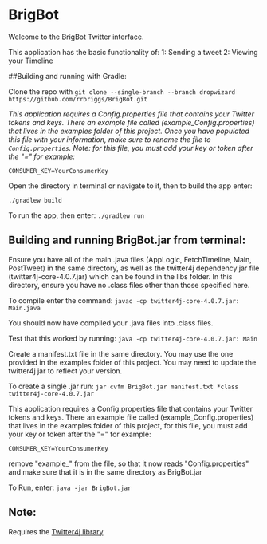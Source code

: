 # BrigBot

Welcome to the BrigBot Twitter interface. 

This application has the basic functionality of:
1: Sending a tweet
2: Viewing your Timeline

##Building and running with Gradle:

Clone the repo with `git clone --single-branch --branch dropwizard https://github.com/rrbriggs/BrigBot.git`

*This application requires a Config.properties file that contains your Twitter tokens and keys.
There an example file called (example_Config.properties) that lives in the examples folder of this project.
Once you have populated this file with your information, make sure to rename the file to `Config.properties`.
Note: for this file, you must add your key or token after the "=" for example:*

`CONSUMER_KEY=YourConsumerKey`

Open the directory in terminal or navigate to it, then to build the app enter:

`./gradlew build`

To run the app, then enter:
`./gradlew run`

## Building and running BrigBot.jar from terminal:

Ensure you have all of the main .java files (AppLogic, FetchTimeline, Main, PostTweet) in the same directory,
as well as the twitter4j dependency jar file (twitter4j-core-4.0.7.jar) which can be found in the libs folder.
In this directory, ensure you have no .class files other than those specified here.

To compile enter the command:
`javac -cp twitter4j-core-4.0.7.jar: Main.java`

You should now have compiled your .java files into .class files.

Test that this worked by running:
`java -cp twitter4j-core-4.0.7.jar: Main`

Create a manifest.txt file in the same directory. You may use the one provided in the examples folder of this project.
You may need to update the twitter4j jar to reflect your version.

To create a single .jar run:
`jar cvfm BrigBot.jar manifest.txt *class twitter4j-core-4.0.7.jar`

This application requires a Config.properties file that contains your Twitter tokens and keys.
There an example file called (example_Config.properties) that lives in the examples folder of this project,
for this file, you must add your key or token after the "=" for example:

`CONSUMER_KEY=YourConsumerKey`

remove "example_" from the file, so that it now reads "Config.properties" and make sure that it is in the same directory
as BrigBot.jar

To Run, enter:
`java -jar BrigBot.jar`

## Note:

Requires the [Twitter4j library](http://twitter4j.org/en/http://twitter4j.org/en/)

